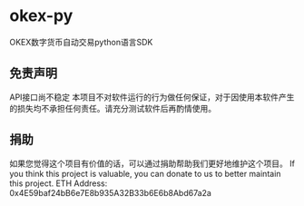 # okex-py
OKEX数字货币自动交易python语言SDK




## 免责声明
API接口尚不稳定
本项目不对软件运行的行为做任何保证，对于因使用本软件产生的损失均不承担任何责任。请充分测试软件后再酌情使用。

## 捐助
如果您觉得这个项目有价值的话，可以通过捐助帮助我们更好地维护这个项目。
If you think this project is valuable, you can donate to us to better maintain this project.
ETH Address: 0x4E59baf24bB6e7E8b935A32B33b6E6b8Abd67a2a